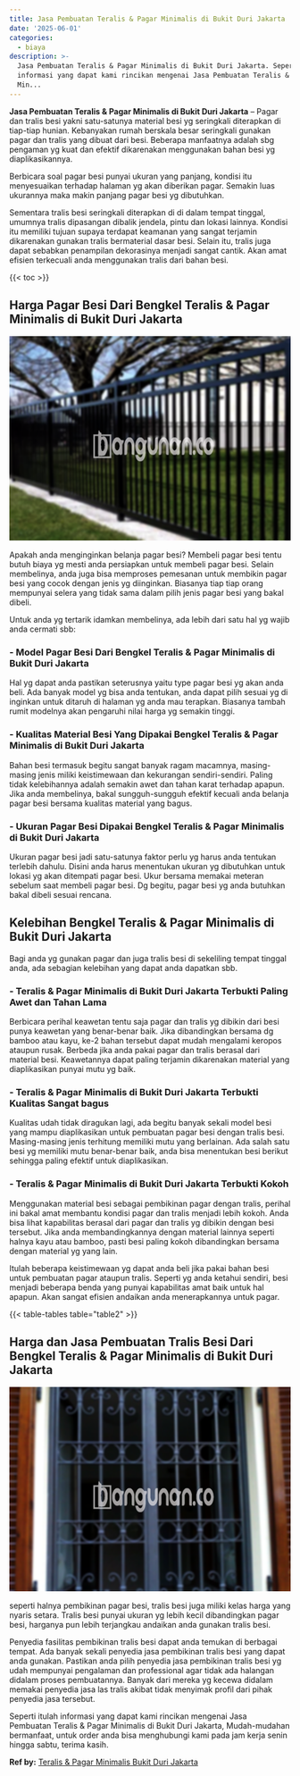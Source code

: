 ```yaml
---
title: Jasa Pembuatan Teralis & Pagar Minimalis di Bukit Duri Jakarta
date: '2025-06-01'
categories:
  - biaya
description: >-
  Jasa Pembuatan Teralis & Pagar Minimalis di Bukit Duri Jakarta. Seperti itulah
  informasi yang dapat kami rincikan mengenai Jasa Pembuatan Teralis & Pagar
  Min...
---
```


**Jasa Pembuatan Teralis & Pagar Minimalis di Bukit Duri Jakarta** – Pagar dan tralis besi yakni satu-satunya material besi yg seringkali diterapkan di tiap-tiap hunian. Kebanyakan rumah berskala besar seringkali gunakan pagar dan tralis yang dibuat dari besi. Beberapa manfaatnya adalah sbg pengaman yg kuat dan efektif dikarenakan menggunakan bahan besi yg diaplikasikannya.

Berbicara soal pagar besi punyai ukuran yang panjang, kondisi itu menyesuaikan terhadap halaman yg akan diberikan pagar. Semakin luas ukurannya maka makin panjang pagar besi yg dibutuhkan.

Sementara tralis besi seringkali diterapkan di di dalam tempat tinggal, umumnya tralis dipasangan dibalik jendela, pintu dan lokasi lainnya. Kondisi itu memiliki tujuan supaya terdapat keamanan yang sangat terjamin dikarenakan gunakan tralis bermaterial dasar besi. Selain itu, tralis juga dapat sebabkan penampilan dekorasinya menjadi sangat cantik. Akan amat efisien terkecuali anda menggunakan tralis dari bahan besi.

{{< toc >}}

## Harga Pagar Besi Dari Bengkel Teralis & Pagar Minimalis di Bukit Duri Jakarta

![Jasa Pembuatan Teralis & Pagar Minimalis di Bukit Duri Jakarta](/images/pagar-minimalis-murah-68.png)

Apakah anda menginginkan belanja pagar besi? Membeli pagar besi tentu butuh biaya yg mesti anda persiapkan untuk membeli pagar besi. Selain membelinya, anda juga bisa memproses pemesanan untuk membikin pagar besi yang cocok dengan jenis yg diinginkan. Biasanya tiap tiap orang mempunyai selera yang tidak sama dalam pilih jenis pagar besi yang bakal dibeli.

Untuk anda yg tertarik idamkan membelinya, ada lebih dari satu hal yg wajib anda cermati sbb:
### \- Model Pagar Besi Dari Bengkel Teralis & Pagar Minimalis di Bukit Duri Jakarta

Hal yg dapat anda pastikan seterusnya yaitu type pagar besi yg akan anda beli. Ada banyak model yg bisa anda tentukan, anda dapat pilih sesuai yg di inginkan untuk ditaruh di halaman yg anda mau terapkan. Biasanya tambah rumit modelnya akan pengaruhi nilai harga yg semakin tinggi.

### \- Kualitas Material Besi Yang Dipakai Bengkel Teralis & Pagar Minimalis di Bukit Duri Jakarta

Bahan besi termasuk begitu sangat banyak ragam macamnya, masing-masing jenis miliki keistimewaan dan kekurangan sendiri-sendiri. Paling tidak kelebihannya adalah semakin awet dan tahan karat terhadap apapun. Jika anda membelinya, bakal sungguh-sungguh efektif kecuali anda belanja pagar besi bersama kualitas material yang bagus.

### \- Ukuran Pagar Besi Dipakai Bengkel Teralis & Pagar Minimalis di Bukit Duri Jakarta

Ukuran pagar besi jadi satu-satunya faktor perlu yg harus anda tentukan terlebih dahulu. Disini anda harus menentukan ukuran yg dibutuhkan untuk lokasi yg akan ditempati pagar besi. Ukur bersama memakai meteran sebelum saat membeli pagar besi. Dg begitu, pagar besi yg anda butuhkan bakal dibeli sesuai rencana.

## Kelebihan Bengkel Teralis & Pagar Minimalis di Bukit Duri Jakarta

Bagi anda yg gunakan pagar dan juga tralis besi di sekeliling tempat tinggal anda, ada sebagian kelebihan yang dapat anda dapatkan sbb.

### \- Teralis & Pagar Minimalis di Bukit Duri Jakarta Terbukti Paling Awet dan Tahan Lama

Berbicara perihal keawetan tentu saja pagar dan tralis yg dibikin dari besi punya keawetan yang benar-benar baik. Jika dibandingkan bersama dg bamboo atau kayu, ke-2 bahan tersebut dapat mudah mengalami keropos ataupun rusak. Berbeda jika anda pakai pagar dan tralis berasal dari material besi. Keawetannya dapat paling terjamin dikarenakan material yang diaplikasikan punyai mutu yg baik.

### \- Teralis & Pagar Minimalis di Bukit Duri Jakarta Terbukti Kualitas Sangat bagus

Kualitas udah tidak diragukan lagi, ada begitu banyak sekali model besi yang mampu diaplikasikan untuk pembuatan pagar besi dengan tralis besi. Masing-masing jenis terhitung memiliki mutu yang berlainan. Ada salah satu besi yg memiliki mutu benar-benar baik, anda bisa menentukan besi berikut sehingga paling efektif untuk diaplikasikan.

### \- Teralis & Pagar Minimalis di Bukit Duri Jakarta Terbukti Kokoh

Menggunakan material besi sebagai pembikinan pagar dengan tralis, perihal ini bakal amat membantu kondisi pagar dan tralis menjadi lebih kokoh. Anda bisa lihat kapabilitas berasal dari pagar dan tralis yg dibikin dengan besi tersebut. Jika anda membandingkannya dengan material lainnya seperti halnya kayu atau bamboo, pasti besi paling kokoh dibandingkan bersama dengan material yg yang lain.

Itulah beberapa keistimewaan yg dapat anda beli jika pakai bahan besi untuk pembuatan pagar ataupun tralis. Seperti yg anda ketahui sendiri, besi menjadi beberapa benda yang punyai kapabilitas amat baik untuk hal apapun. Akan sangat efisien andaikan anda menerapkannya untuk pagar.

{{< table-tables table="table2" >}}

## Harga dan Jasa Pembuatan Tralis Besi Dari Bengkel Teralis & Pagar Minimalis di Bukit Duri Jakarta

![Jasa Pembuatan Teralis & Pagar Minimalis di Bukit Duri Jakarta](/images/teralis-minimalis-murah-29.png)

seperti halnya pembikinan pagar besi, tralis besi juga miliki kelas harga yang nyaris setara. Tralis besi punyai ukuran yg lebih kecil dibandingkan pagar besi, harganya pun lebih terjangkau andaikan anda gunakan tralis besi.

Penyedia fasilitas pembikinan tralis besi dapat anda temukan di berbagai tempat. Ada banyak sekali penyedia jasa pembikinan tralis besi yang dapat anda gunakan. Pastikan anda pilih penyedia jasa pembikinan tralis besi yg udah mempunyai pengalaman dan professional agar tidak ada halangan didalam proses pembuatannya. Banyak dari mereka yg kecewa didalam memakai penyedia jasa las tralis akibat tidak menyimak profil dari pihak penyedia jasa tersebut.

Seperti itulah informasi yang dapat kami rincikan mengenai Jasa Pembuatan Teralis & Pagar Minimalis di Bukit Duri Jakarta, Mudah-mudahan bermanfaat, untuk order anda bisa menghubungi kami pada jam kerja senin hingga sabtu, terima kasih.

**Ref by:** [Teralis & Pagar Minimalis Bukit Duri Jakarta](https://id.wikipedia.org/wiki/Teralis)
